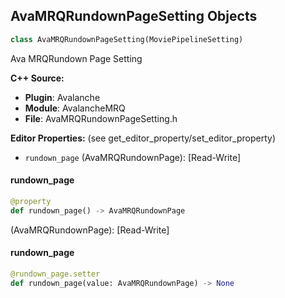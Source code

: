 ## AvaMRQRundownPageSetting Objects

```python
class AvaMRQRundownPageSetting(MoviePipelineSetting)
```

Ava MRQRundown Page Setting

**C++ Source:**

- **Plugin**: Avalanche
- **Module**: AvalancheMRQ
- **File**: AvaMRQRundownPageSetting.h

**Editor Properties:** (see get_editor_property/set_editor_property)

- ``rundown_page`` (AvaMRQRundownPage):  [Read-Write]

<a id="unreal.AvaMRQRundownPageSetting.rundown_page"></a>

#### rundown_page

```python
@property
def rundown_page() -> AvaMRQRundownPage
```

(AvaMRQRundownPage):  [Read-Write]

<a id="unreal.AvaMRQRundownPageSetting.rundown_page"></a>

#### rundown_page

```python
@rundown_page.setter
def rundown_page(value: AvaMRQRundownPage) -> None
```

<a id="unreal.ConsoleVariablesAsset"></a>